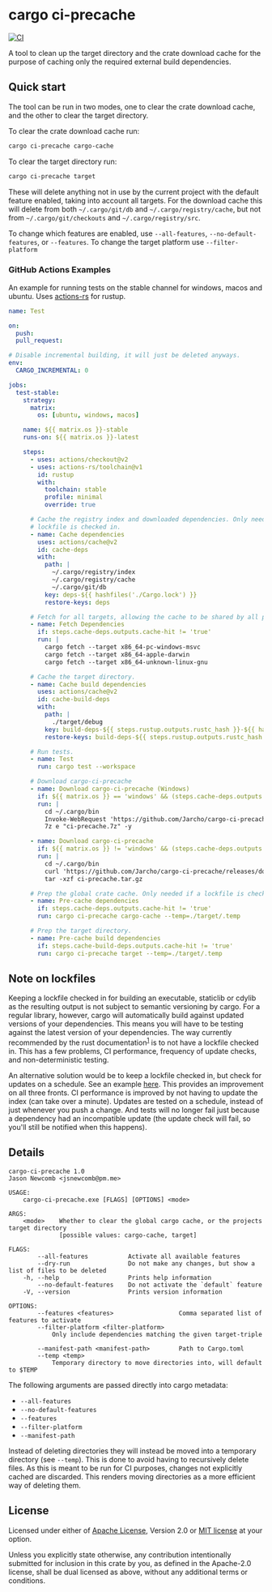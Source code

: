 # cargo ci-precache

[![CI](https://github.com/Jarcho/cargo-ci-precache/workflows/CI/badge.svg?branch=main&event=push)](https://github.com/Jarcho/cargo-ci-precache/actions?query=workflow%3A%22CI%22)

A tool to clean up the target directory and the crate download cache for the purpose of caching only the required external build dependencies.

## Quick start

The tool can be run in two modes, one to clear the crate download cache, and the other to clear the target directory.

To clear the crate download cache run:

```sh
cargo ci-precache cargo-cache
```

To clear the target directory run:

```sh
cargo ci-precache target
```

These will delete anything not in use by the current project with the default feature enabled, taking into account all targets. For the download cache this will delete from both `~/.cargo/git/db` and `~/.cargo/registry/cache`, but not from `~/.cargo/git/checkouts` and `~/.cargo/registry/src`.

To change which features are enabled, use `--all-features`, `--no-default-features`, or `--features`. To change the target platform use `--filter-platform`

### GitHub Actions Examples

An example for running tests on the stable channel for windows, macos and ubuntu. Uses [actions-rs] for rustup.

```yaml
name: Test

on:
  push:
  pull_request:

# Disable incremental building, it will just be deleted anyways.
env:
  CARGO_INCREMENTAL: 0

jobs:
  test-stable:
    strategy:
      matrix:
        os: [ubuntu, windows, macos]

    name: ${{ matrix.os }}-stable
    runs-on: ${{ matrix.os }}-latest

    steps:
      - uses: actions/checkout@v2
      - uses: actions-rs/toolchain@v1
        id: rustup
        with:
          toolchain: stable
          profile: minimal
          override: true

      # Cache the registry index and downloaded dependencies. Only needed if a
      # lockfile is checked in.
      - name: Cache dependencies
        uses: actions/cache@v2
        id: cache-deps
        with:
          path: |
            ~/.cargo/registry/index
            ~/.cargo/registry/cache
            ~/.cargo/git/db
          key: deps-${{ hashfiles('./Cargo.lock') }}
          restore-keys: deps

      # Fetch for all targets, allowing the cache to be shared by all platforms.
      - name: Fetch Dependencies
        if: steps.cache-deps.outputs.cache-hit != 'true'
        run: |
          cargo fetch --target x86_64-pc-windows-msvc
          cargo fetch --target x86_64-apple-darwin
          cargo fetch --target x86_64-unknown-linux-gnu

      # Cache the target directory.
      - name: Cache build dependencies
        uses: actions/cache@v2
        id: cache-build-deps
        with:
          path: |
            ./target/debug
          key: build-deps-${{ steps.rustup.outputs.rustc_hash }}-${{ hashfiles('./Cargo.lock') }}
          restore-keys: build-deps-${{ steps.rustup.outputs.rustc_hash }}

      # Run tests.
      - name: Test
        run: cargo test --workspace

      # Download cargo-ci-precache
      - name: Download cargo-ci-precache (Windows)
        if: ${{ matrix.os }} == 'windows' && (steps.cache-deps.outputs.cache-hit != 'true' || steps.cache-build-deps.outputs.cache-hit != 'true')
        run: |
          cd ~/.cargo/bin
          Invoke-WebRequest 'https://github.com/Jarcho/cargo-ci-precache/releases/download/v0.1.0/cargo-ci-precache_windows_v0.1.0.7z' -OutFile "ci-precache.7z"
          7z e "ci-precache.7z" -y

      - name: Download cargo-ci-precache
        if: ${{ matrix.os }} != 'windows' && (steps.cache-deps.outputs.cache-hit != 'true' || steps.cache-build-deps.outputs.cache-hit != 'true')
        run: |
          cd ~/.cargo/bin
          curl 'https://github.com/Jarcho/cargo-ci-precache/releases/download/v0.1.0/cargo-ci-precache_${{ matrix.os }}_v0.1.0.tar.gz' -o ci-precache.tar.gz
          tar -xzf ci-precache.tar.gz

      # Prep the global crate cache. Only needed if a lockfile is checked in.
      - name: Pre-cache dependencies
        if: steps.cache-deps.outputs.cache-hit != 'true'
        run: cargo ci-precache cargo-cache --temp=./target/.temp

      # Prep the target directory.
      - name: Pre-cache build dependencies
        if: steps.cache-build-deps.outputs.cache-hit != 'true'
        run: cargo ci-precache target --temp=./target/.temp
```

## Note on lockfiles

Keeping a lockfile checked in for building an executable, staticlib or cdylib as the resulting output is not subject to semantic versioning by cargo. For a regular library, however, cargo will automatically build against updated versions of your dependencies. This means you will have to be testing against the latest version of your dependencies. The way currently recommended by the rust documentation<sup>[1]</sup> is to not have a lockfile checked in. This has a few problems, CI performance, frequency of update checks, and non-deterministic testing.

An alternative solution would be to keep a lockfile checked in, but check for updates on a schedule. See an example [here](./.github/workflows/ci.yaml). This provides an improvement on all three fronts. CI performance is improved by not having to update the index (can take over a minute). Updates are tested on a schedule, instead of just whenever you push a change. And tests will no longer fail just because a dependency had an incompatible update (the update check will fail, so you'll still be notified when this happens).

## Details

```plain
cargo-ci-precache 1.0
Jason Newcomb <jsnewcomb@pm.me>

USAGE:
    cargo-ci-precache.exe [FLAGS] [OPTIONS] <mode>

ARGS:
    <mode>    Whether to clear the global cargo cache, or the projects target directory
              [possible values: cargo-cache, target]

FLAGS:
        --all-features           Activate all available features
        --dry-run                Do not make any changes, but show a list of files to be deleted
    -h, --help                   Prints help information
        --no-default-features    Do not activate the `default` feature
    -V, --version                Prints version information

OPTIONS:
        --features <features>                  Comma separated list of features to activate
        --filter-platform <filter-platform>
            Only include dependencies matching the given target-triple

        --manifest-path <manifest-path>        Path to Cargo.toml
        --temp <temp>
            Temporary directory to move directories into, will default to $TEMP
```

The following arguments are passed directly into cargo metadata:

* `--all-features`
* `--no-default-features`
* `--features`
* `--filter-platform`
* `--manifest-path`

Instead of deleting directories they will instead be moved into a temporary directory (see `--temp`). This is done to avoid having to recursively delete files. As this is meant to be run for CI purposes, changes not explicitly cached are discarded. This renders moving directories as a more efficient way of deleting them.

## License

Licensed under either of [Apache License](./LICENSE-APACHE), Version 2.0 or [MIT license](./LICENSE-MIT) at your option.

Unless you explicitly state otherwise, any contribution intentionally submitted for inclusion in this crate by you, as defined in the Apache-2.0 license, shall be dual licensed as above, without any additional terms or conditions.

[actions-rs]: https://github.com/actions-rs
[1]: https://doc.rust-lang.org/cargo/faq.html#why-do-binaries-have-cargolock-in-version-control-but-not-libraries
